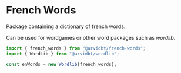 # French Words

Package containing a dictionary of french words.

Can be used for wordgames or other word packages such as _wordlib_.

```javascript
import { french_words } from "@arvidbt/french-words";
import { WordLib } from "@arvidbt/wordlib";

const enWords = new Wordlib(french_words);
```
